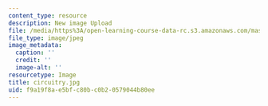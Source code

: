 ```yaml
---
content_type: resource
description: New image Upload
file: /media/https%3A/open-learning-course-data-rc.s3.amazonaws.com/mas-962-special-topics-new-textiles-spring-2010/f9a19f8ae5bfc80bc0b20579044b80ee_circuitry.jpg
file_type: image/jpeg
image_metadata:
  caption: ''
  credit: ''
  image-alt: ''
resourcetype: Image
title: circuitry.jpg
uid: f9a19f8a-e5bf-c80b-c0b2-0579044b80ee
---
```

